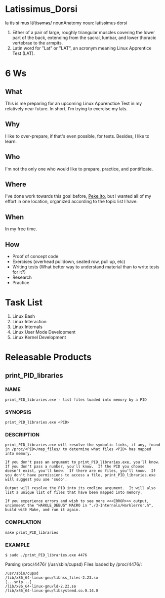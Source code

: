 # Latissimus_Dorsi
la·tis·si·mus läˈtisəməs/ nounAnatomy noun: latissimus dorsi      
1.  Either of a pair of large, roughly triangular muscles covering the lower part of the back, extending from the sacral, lumbar, and lower thoracic vertebrae to the armpits.
2.  Latin word for "Lat" or "LAT", an acronym meaning Linux Apprentice Test (LAT).

# 6 Ws 
## What
This is me preparing for an upcoming Linux Apprenctice Test in my relatively near future.  In short, I'm trying to exercise my lats.

## Why
I like to over-prepare, if that's even possible, for tests.  Besides, I like to learn.

## Who
I'm not the only one who would like to prepare, practice, and pontificate.

## Where
I've done work towards this goal before, [Peke Ito](https://github.com/hark130/Peke_Ito), but I wanted all of my effort in one location, organized according to the topic list I have.

## When
In my free time.

## How
* Proof of concept code
* Exercises (overhead pulldown, seated row, pull up, etc)
* Writing tests (What better way to understand material than to write tests for it?)
* Research
* Practice

# Task List
1. Linux Bash
2. Linux Interaction
3. Linux Internals
4. Linux User Mode Development
5. Linux Kernel Development

# Releasable Products

## print_PID_libraries

### NAME

	print_PID_libraries.exe - list files loaded into memory by a PID

### SYNOPSIS

	print_PID_libraries.exe <PID>

### DESCRIPTION

	print_PID_libraries.exe will resolve the symbolic links, if any, found in /proc/<PID>/map_files/ to determine what files <PID> has mapped into memory.

	If you don't pass an argument to print_PID_libraries.exe, you'll know.  If you don't pass a number, you'll know.  If the PID you choose doesn't exist, you'll know.  If there are no files, you'll know.  If you don't have permissions to access a file, print_PID_libraries.exe will suggest you use 'sudo'.

	Output will resolve the PID into its cmdline argument.  It will also list a unique list of files that have been mapped into memory.

	If you experience errors and wish to see more <<<ERROR>>> output, uncomment the "HARKLE_DEBUG" MACRO in "./3-Internals/Harklerror.h", build with Make, and run it again.

### COMPILATION

```make print_PID_libraries```

### EXAMPLE

```$ sudo ./print_PID_libraries.exe 4476```

Parsing /proc/4476/ (/usr/sbin/cupsd)
Files loaded by /proc/4476/:

	/usr/sbin/cupsd
	/lib/x86_64-linux-gnu/libnss_files-2.23.so
	[...snip...]
	/lib/x86_64-linux-gnu/ld-2.23.so
	/lib/x86_64-linux-gnu/libsystemd.so.0.14.0
